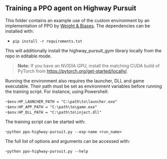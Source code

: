 ## Training a PPO agent on Highway Pursuit

This folder contains an example use of the custom environment by an implementation of PPO by [Weight & Biases](https://github.com/vwxyzjn/ppo-implementation-details).
The dependencies can be installed with:  
- `pip install -r requirements.txt`  

This will additionally install the highway_pursuit_gym library locally from the repo in editable mode.

> **Note:** If you have an NVIDIA GPU, install the matching CUDA build of PyTorch from https://pytorch.org/get-started/locally/.

Running the environment also requires the launcher, DLL and game executable. Their path must be set as environment variables before running the training script.
For instance, using Powershell:

-`$env:HP_LAUNCHER_PATH = "C:\path\to\launcher.exe"`  
-`$env:HP_APP_PATH = "C:\path\to\game.exe"`  
-`$env:HP_DLL_PATH = "C:\path\to\inject.dll"`  

The training script can be started with:

-`python ppo-highway-pursuit.py --exp-name <run_name>`

The full list of options and arguments can be accessed with:

-`python ppo-highway-pursuit.py --help`
